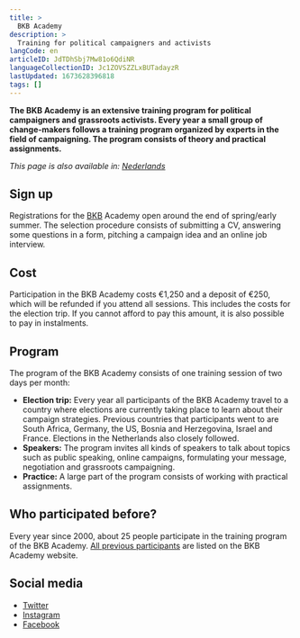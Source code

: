 ```yaml
---
title: >
  BKB Academy
description: >
  Training for political campaigners and activists
langCode: en
articleID: JdTDhSbj7Mw81o6QdiNR
languageCollectionID: Jc1ZOVSZZLxBUTadayzR
lastUpdated: 1673628396818
tags: []
---
```


**The BKB Academy is an extensive training program for political campaigners and grassroots activists. Every year a small group of change-makers follows a training program organized by experts in the field of campaigning. The program consists of theory and practical assignments.**

_This page is also available in:_ [_Nederlands_](/nl/trainings/bkb-academie)

## **Sign up**

Registrations for the [BKB](https://bkbacademie.nl/aanmelden) Academy open around the end of spring/early summer. The selection procedure consists of submitting a CV, answering some questions in a form, pitching a campaign idea and an online job interview.

## **Cost**

Participation in the BKB Academy costs €1,250 and a deposit of €250, which will be refunded if you attend all sessions. This includes the costs for the election trip. If you cannot afford to pay this amount, it is also possible to pay in instalments.

## **Program**

The program of the BKB Academy consists of one training session of two days per month:

-   **Election trip:** Every year all participants of the BKB Academy travel to a country where elections are currently taking place to learn about their campaign strategies. Previous countries that participants went to are South Africa, Germany, the US, Bosnia and Herzegovina, Israel and France. Elections in the Netherlands also closely followed.
-   **Speakers:** The program invites all kinds of speakers to talk about topics such as public speaking, online campaigns, formulating your message, negotiation and grassroots campaigning.
-   **Practice:** A large part of the program consists of working with practical assignments.

## **Who participated before?**

Every year since 2000, about 25 people participate in the training program of the BKB Academy. [All previous participants](https://bkbacademie.nl/tagged/alumni) are listed on the BKB Academy website.

## **Social media**

-   [Twitter](https://twitter.com/bkbacademie)
-   [Instagram](https://www.instagram.com/bkb_academie/)
-   [Facebook](https://www.facebook.com/bkbacademie/)